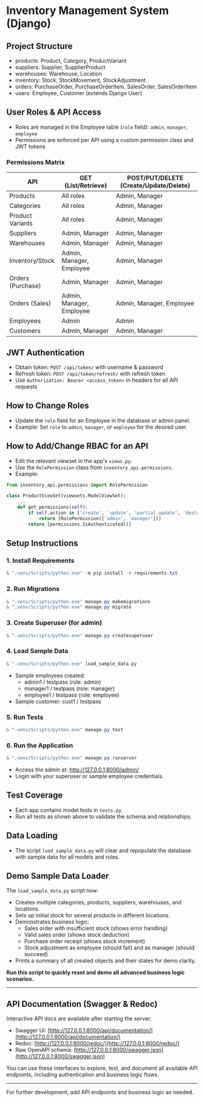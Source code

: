# Inventory Management System (Django)

## Project Structure
- products: Product, Category, ProductVariant
- suppliers: Supplier, SupplierProduct
- warehouses: Warehouse, Location
- inventory: Stock, StockMovement, StockAdjustment
- orders: PurchaseOrder, PurchaseOrderItem, SalesOrder, SalesOrderItem
- users: Employee, Customer (extends Django User)

## User Roles & API Access
- Roles are managed in the Employee table (`role` field): `admin`, `manager`, `employee`
- Permissions are enforced per API using a custom permission class and JWT tokens

### Permissions Matrix
| API                  | GET (List/Retrieve)         | POST/PUT/DELETE (Create/Update/Delete) |
|----------------------|-----------------------------|----------------------------------------|
| Products             | All roles                   | Admin, Manager                         |
| Categories           | All roles                   | Admin, Manager                         |
| Product Variants     | All roles                   | Admin, Manager                         |
| Suppliers            | Admin, Manager              | Admin, Manager                         |
| Warehouses           | Admin, Manager              | Admin, Manager                         |
| Inventory/Stock      | Admin, Manager, Employee    | Admin, Manager                         |
| Orders (Purchase)    | Admin, Manager              | Admin, Manager                         |
| Orders (Sales)       | Admin, Manager, Employee    | Admin, Manager, Employee               |
| Employees            | Admin                       | Admin                                  |
| Customers            | Admin, Manager              | Admin, Manager                         |

## JWT Authentication
- Obtain token: `POST /api/token/` with username & password
- Refresh token: `POST /api/token/refresh/` with refresh token
- Use `Authorization: Bearer <access_token>` in headers for all API requests

## How to Change Roles
- Update the `role` field for an Employee in the database or admin panel.
- Example: Set `role` to `admin`, `manager`, or `employee` for the desired user.

## How to Add/Change RBAC for an API
- Edit the relevant viewset in the app's `views.py`.
- Use the `RolePermission` class from `inventory_api.permissions`.
- Example:
```python
from inventory_api.permissions import RolePermission

class ProductViewSet(viewsets.ModelViewSet):
    ...
    def get_permissions(self):
        if self.action in ['create', 'update', 'partial_update', 'destroy']:
            return [RolePermission(['admin', 'manager'])]
        return [permissions.IsAuthenticated()]
```

## Setup Instructions

### 1. Install Requirements
```powershell
& ".venv/Scripts/python.exe" -m pip install -r requirements.txt
```

### 2. Run Migrations
```powershell
& ".venv/Scripts/python.exe" manage.py makemigrations
& ".venv/Scripts/python.exe" manage.py migrate
```

### 3. Create Superuser (for admin)
```powershell
& ".venv/Scripts/python.exe" manage.py createsuperuser
```

### 4. Load Sample Data
```powershell
& ".venv/Scripts/python.exe" load_sample_data.py
```
- Sample employees created:
  - admin1 / testpass (role: admin)
  - manager1 / testpass (role: manager)
  - employee1 / testpass (role: employee)
- Sample customer: cust1 / testpass

### 5. Run Tests
```powershell
& ".venv/Scripts/python.exe" manage.py test
```

### 6. Run the Application
```powershell
& ".venv/Scripts/python.exe" manage.py runserver
```

- Access the admin at: http://127.0.0.1:8000/admin/
- Login with your superuser or sample employee credentials.

## Test Coverage
- Each app contains model tests in `tests.py`.
- Run all tests as shown above to validate the schema and relationships.

## Data Loading
- The script `load_sample_data.py` will clear and repopulate the database with sample data for all models and roles.

## Demo Sample Data Loader

The `load_sample_data.py` script now:
- Creates multiple categories, products, suppliers, warehouses, and locations.
- Sets up initial stock for several products in different locations.
- Demonstrates business logic:
  - Sales order with insufficient stock (shows error handling)
  - Valid sales order (shows stock deduction)
  - Purchase order receipt (shows stock increment)
  - Stock adjustment as employee (should fail) and as manager (should succeed)
- Prints a summary of all created objects and their states for demo clarity.

**Run this script to quickly reset and demo all advanced business logic scenarios.**

---

## API Documentation (Swagger & Redoc)

Interactive API docs are available after starting the server:

- Swagger UI: [http://127.0.0.1:8000/api/documentation/](http://127.0.0.1:8000/api/documentation/)
- Redoc: [http://127.0.0.1:8000/redoc/](http://127.0.0.1:8000/redoc/)
- Raw OpenAPI schema: [http://127.0.0.1:8000/swagger.json](http://127.0.0.1:8000/swagger.json)

You can use these interfaces to explore, test, and document all available API endpoints, including authentication and business logic flows.

---

For further development, add API endpoints and business logic as needed.
